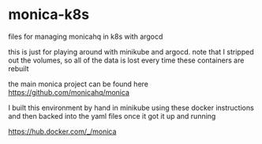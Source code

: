 # monica-k8s
files for managing monicahq in k8s with argocd

this is just for playing around with minikube and argocd. note that I stripped out the volumes, so all of the data is lost every time these containers are rebuilt

the main monica project can be found here https://github.com/monicahq/monica

I built this environment by hand in minikube using these docker instructions and then backed into the yaml files once it got it up and running

https://hub.docker.com/_/monica 
